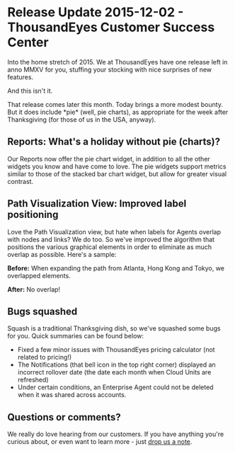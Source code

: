 # Release Update 2015-12-02 - ThousandEyes Customer Success Center

Into the home stretch of 2015.  We at ThousandEyes have one release left in anno MMXV for you, stuffing your stocking with nice surprises of new features.

And this isn't it.

That release comes later this month. Today brings a more modest bounty. But it does include \*pie\* \(well, pie charts\), as appropriate for the week after Thanksgiving \(for those of us in the USA, anyway\).

## Reports: What's a holiday without pie \(charts\)?

Our Reports now offer the pie chart widget, in addition to all the other widgets you know and have come to love.  The pie widgets support metrics similar to those of the stacked bar chart widget, but allow for greater visual contrast.

## Path Visualization View: Improved label positioning

Love the Path Visualization view, but hate when labels for Agents overlap with nodes and links?  We do too.  So we've improved the algorithm that positions the various graphical elements in order to eliminate as much overlap as possible.  Here's a sample:

**Before:** When expanding the path from Atlanta, Hong Kong and Tokyo, we overlapped elements.

**After:** No overlap!

## Bugs squashed

Squash is a traditional Thanksgiving dish, so we've squashed some bugs for you.  Quick summaries can be found below:

* Fixed a few minor issues with ThousandEyes pricing calculator \(not related to pricing!\)
* The Notifications \(that bell icon in the top right corner\) displayed an incorrect rollover date \(the date each month when Cloud Units are refreshed\)
* Under certain conditions, an Enterprise Agent could not be deleted when it was shared across accounts.

## Questions or comments?

 We really do love hearing from our customers.  If you have anything you're curious about, or even want to learn more - just [drop us a note](mailto:support@thousandeyes.com?subject=2015-11-11+Release+Update).

